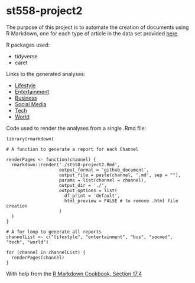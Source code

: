 # st558-project2

The purpose of this project is to automate the creation of documents using R Markdown, one for each type of article in the data set provided [here](https://archive.ics.uci.edu/ml/datasets/Online+News+Popularity). 

R packages used:  
- tidyverse  
- caret  

Links to the generated analyses: 

- [Lifestyle]()  
- [Entertainment]()  
- [Business]()  
- [Social Media]()  
- [Tech]()  
- [World]()  

Code used to render the analyses from a single .Rmd file: 
```
library(rmarkdown)

# A function to generate a report for each Channel

renderPages <- function(channel) {
  rmarkdown::render('./st558-project2.Rmd',
                    output_format = 'github_document',
                    output_file = paste(channel, '.md', sep = ""),
                    params = list(channel = channel),
                    output_dir = './',
                    output_options = list(
                      df_print = 'default',
                      html_preview = FALSE # to remove .html file creation
                    )
  )
}

# A for loop to generate all reports
channelList <- c("lifestyle", "entertainment", "bus", "socmed", "tech", "world")

for (channel in channelList) {
  renderPages(channel)
}
```
With help from the [R Markdown Cookbook, Section 17.4](https://bookdown.org/yihui/rmarkdown-cookbook/parameterized-reports.html)